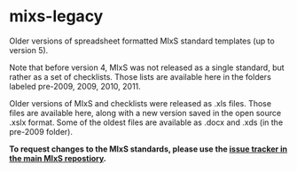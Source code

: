 # mixs-legacy
Older versions of spreadsheet formatted MIxS standard templates (up to version 5).

Note that before version 4, MIxS was not released as a single standard, but rather as a set of checklists. Those lists are available here in the folders labeled pre-2009, 2009, 2010, 2011.

Older versions of MIxS and checklists were released as .xls files. Those files are available here, along with a new version saved in the open source .xslx format. Some of the oldest files are available as .docx and .xds (in the pre-2009 folder).

**To request changes to the MIxS standards, please use the [issue tracker in the main MIxS repostiory](https://github.com/GenomicsStandardsConsortium/mixs/issues).**
